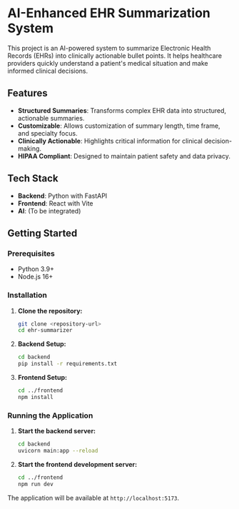 # AI-Enhanced EHR Summarization System

This project is an AI-powered system to summarize Electronic Health Records (EHRs) into clinically actionable bullet points. It helps healthcare providers quickly understand a patient's medical situation and make informed clinical decisions.

## Features

- **Structured Summaries**: Transforms complex EHR data into structured, actionable summaries.
- **Customizable**: Allows customization of summary length, time frame, and specialty focus.
- **Clinically Actionable**: Highlights critical information for clinical decision-making.
- **HIPAA Compliant**: Designed to maintain patient safety and data privacy.

## Tech Stack

- **Backend**: Python with FastAPI
- **Frontend**: React with Vite
- **AI**: (To be integrated)

## Getting Started

### Prerequisites

- Python 3.9+
- Node.js 16+

### Installation

1. **Clone the repository:**
   ```bash
   git clone <repository-url>
   cd ehr-summarizer
   ```

2. **Backend Setup:**
   ```bash
   cd backend
   pip install -r requirements.txt
   ```

3. **Frontend Setup:**
   ```bash
   cd ../frontend
   npm install
   ```

### Running the Application

1. **Start the backend server:**
   ```bash
   cd backend
   uvicorn main:app --reload
   ```

2. **Start the frontend development server:**
   ```bash
   cd ../frontend
   npm run dev
   ```

The application will be available at `http://localhost:5173`.